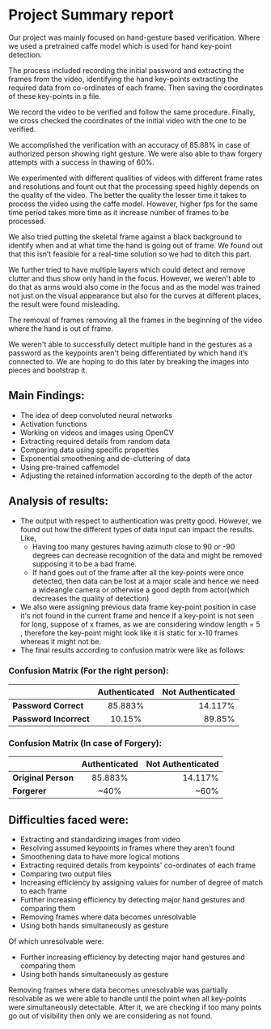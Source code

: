 # Project Summary report


Our project was mainly focused on hand-gesture based verification. Where we used a pretrained caffe model which is used for hand key-point detection.

The process included recording the initial password and extracting the frames from the video, identifying the hand key-points extracting the required data from co-ordinates of each frame. Then saving the coordinates of these key-points in a file.

We record the video to be verified and follow the same procedure. Finally, we cross checked the coordinates of the initial video with the one to be verified.

We accomplished the verification with an accuracy of 85.88% in case of authorized person showing right gesture. We were also able to thaw forgery attempts with a success in thawing of 60%.

We experimented with different qualities of videos with different frame rates and resolutions and fount out that the processing speed highly depends on the quality of the video. The better the quality the lesser time it takes to process the video using the caffe model. However, higher fps for the same time period takes more time as it increase number of frames to be processed.

We also tried putting the skeletal frame against a black background to identify when and at what time the hand is going out of frame. We found out that this isn’t feasible for a real-time solution so we had to ditch this part.

We further tried to have multiple layers which could detect and remove clutter and thus show only hand in the focus. However, we weren't able to do that as arms would also come in the focus and as the model was trained not just on the visual appearance but also for the curves at different places, the result were found misleading.

The removal of frames removing all the frames in the beginning of the video where the hand is out of frame.  

We weren't able to successfully detect multiple hand in the gestures as a password as the keypoints aren't being differentiated by which hand it’s connected to. We are hoping to do this later by breaking the images into pieces and bootstrap it.

## Main Findings:

- The idea of deep convoluted neural networks
- Activation functions
- Working on videos and images using OpenCV
- Extracting required details from random data
- Comparing data using specific properties
- Exponential smoothening and de-cluttering of data
- Using pre-trained caffemodel
- Adjusting the retained information according to the depth of the actor

## Analysis of results:

- The output with respect to authentication was pretty good. However, we found out how the different types of data input can impact the results. Like,
  - Having too many gestures having azimuth close to 90 or -90 degrees can decrease recognition of the data and might be removed supposing it to be a bad frame.
  - If hand goes out of the frame after all the key-points were once detected, then data can be lost at a major scale and hence we need a wideangle camera or otherwise a good depth from actor(which decreases the quality of detection)
- We also were assigning previous data frame key-point position in case it's not found in the current frame and hence if a key-point is not seen for long, suppose of x frames, as we are considering window length = 5 , therefore the key-point might look like it is static for x-10 frames whereas it might not be.
- The final results according to confusion matrix were like as follows:

### Confusion Matrix (For the right person):


|                                                     | Authenticated | Not Authenticated |
| --------------------------------------------------- | :-----------: | ----------------: |
| **Password Correct**          |    85.883%    |           14.117% |
| **Password Incorrect** |    10.15%     |            89.85% |

### Confusion Matrix (In case of Forgery):

|                                                              | Authenticated | Not Authenticated |
| ------------------------------------------------------------ | :-----------: | ----------------: |
| **Original Person**                     |    85.883%    |           14.117% |
| **Forgerer** |     ~40%      |              ~60% |

## Difficulties faced were:

- Extracting and standardizing images from video
- Resolving assumed keypoints in frames where they aren't found
- Smoothening data to have more logical motions
- Extracting required details from keypoints' co-ordinates of each frame
- Comparing two output files
- Increasing efficiency by assigning values for number of degree of match to each frame
- Further increasing efficiency by detecting major hand gestures and comparing them
- Removing frames where data becomes unresolvable
- Using both hands simultaneously as gesture

Of which unresolvable were:

- Further increasing efficiency by detecting major hand gestures and comparing them
- Using both hands simultaneously as gesture

Removing frames where data becomes unresolvable was partially resolvable as we were able to handle until the point when all key-points were simultaneously detectable. After it, we are checking if too many points go out of visibility then only we are considering as not found.

